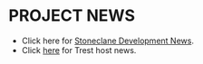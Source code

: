 # PROJECT NEWS 
* Click here for [Stoneclane Development News](https://stoneclane-development.github.io/blog/news/Stoneclane-Development). 
* Click [here](https://blog.sdevs.org/news/TrestHost) for Trest host news. 

